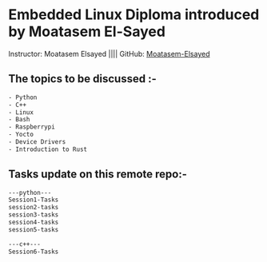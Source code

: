 # Embedded Linux Diploma introduced by Moatasem El-Sayed 
Instructor: Moatasem Elsayed |||| GitHub: [Moatasem-Elsayed](https://github.com/Moatasem-Elsayed)
## The topics to be discussed :-
```bash
- Python
- C++
- Linux
- Bash
- Raspberrypi
- Yocto
- Device Drivers
- Introduction to Rust
```
##
## Tasks update on this remote repo:-
```bash
---python---
Session1-Tasks
session2-tasks
session3-tasks
session4-tasks
session5-tasks
```
```bash
---c++---
Session6-Tasks
```

